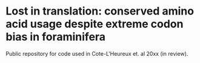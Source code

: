 # Lost in translation: conserved amino acid usage despite extreme codon bias in foraminifera
Public repository for code used in Cote-L'Heureux et. al 20xx (in review). 
